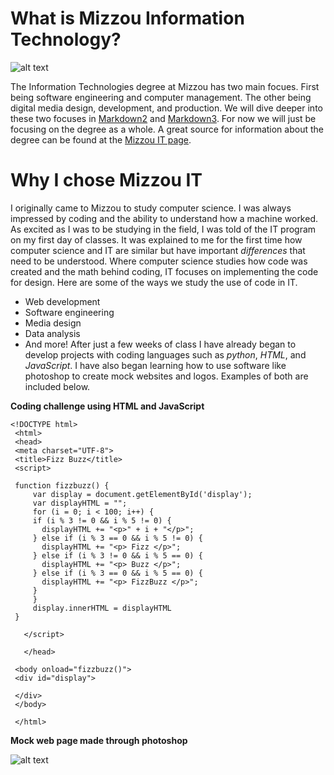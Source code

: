 # What is Mizzou Information Technology?

![alt text](https://showme.missouri.edu/wp-content/uploads/2020/07/Campus-Beauty-17.jpg)

The Information Technologies degree at Mizzou has two main focues. First being software engineering and computer management. The other being digital media design, development, and production. We will dive deeper into these two focuses in [Markdown2](https://github.com/jakesimpkins/midtermProject/blob/main/markdown2.md) and [Markdown3](https://github.com/jakesimpkins/midtermProject/blob/main/markdown3.md). For now we will just be focusing on the degree as a whole. A great source for information about the degree can be found at the [Mizzou IT page](https://catalog.missouri.edu/collegeofengineering/informationtechnology/).

# Why I chose Mizzou IT

I originally came to Mizzou to study computer science. I was always impressed by coding and the ability to understand how a machine worked. As excited as I was to be studying in the field, I was told of the IT program on my first day of classes. It was explained to me for the first time how computer science and IT are similar but have important _differences_ that need to be understood. Where computer science studies how code was created and the math behind coding, IT focuses on implementing the code for design. Here are some of the ways we study the use of code in IT.
- Web development
- Software engineering
- Media design
- Data analysis
- And more!
After just a few weeks of class I have already began to develop projects with coding languages such as _python_, _HTML_, and _JavaScript_. I have also began learning how to use software like photoshop to create mock websites and logos. Examples of both are included below.

**Coding challenge using HTML and JavaScript**
 ```
 <!DOCTYPE html>
  <html>
  <head>
  <meta charset="UTF-8">
  <title>Fizz Buzz</title>
  <script>

  function fizzbuzz() {
	  var display = document.getElementById('display');
	  var displayHTML = "";
	  for (i = 0; i < 100; i++) {
      if (i % 3 != 0 && i % 5 != 0) {
        displayHTML += "<p>" + i + "</p>";
      } else if (i % 3 == 0 && i % 5 != 0) {
        displayHTML += "<p> Fizz </p>";
      } else if (i % 3 != 0 && i % 5 == 0) {
        displayHTML += "<p> Buzz </p>";
      } else if (i % 3 == 0 && i % 5 == 0) {
        displayHTML += "<p> FizzBuzz </p>";
      }
	  }
 	  display.innerHTML = displayHTML
  }

    </script>

    </head>

  <body onload="fizzbuzz()">
  <div id="display">

  </div>
  </body>

  </html>
```
**Mock web page made through photoshop**

![alt text](https://user-images.githubusercontent.com/112040527/197279452-3625635e-ddca-4057-8c4a-98784b49d9cd.png)
